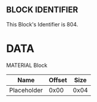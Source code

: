 ## BLOCK IDENTIFIER
This Block's Identifier is 804.
# DATA
MATERIAL Block

| Name | Offset | Size |
|--------|---------|------
| Placeholder | 0x00 | 0x04 |
